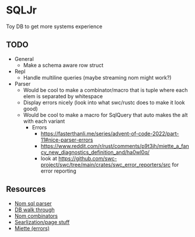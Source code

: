 # SQLJr
Toy DB to get more systems experience


## TODO

- General
  - Make a schema aware row struct
- Repl
  - Handle multiline queries (maybe streaming nom might work?)
- Parser
  - Would be cool to make a combinator/macro that is tuple where each elem is separated by whitespace
  - Display errors nicely (look into what swc/rustc does to make it look good)
  - Would be cool to make a macro for SqlQuery that auto makes the alt with each variant
    - Errors
      - https://fasterthanli.me/series/advent-of-code-2022/part-11#nice-parser-errors
      - https://www.reddit.com/r/rust/comments/p9t3jh/miette_a_fancy_new_diagnostics_definition_and/ha0wl0q/
      - look at https://github.com/swc-project/swc/tree/main/crates/swc_error_reporters/src for error reporting

## Resources
- [Nom sql parser](https://github.com/ms705/nom-sql)
- [DB walk through](https://cstack.github.io/db_tutorial/)
- [Nom combinators](https://github.com/Geal/nom/blob/main/doc/choosing_a_combinator.md)
- [Searlization/page stuff](https://www.reddit.com/r/rust/comments/ukz786/rust_way_of_dealing_with_memory_allocation/)
- [Miette (errors)](https://docs.rs/miette/latest/miette/)